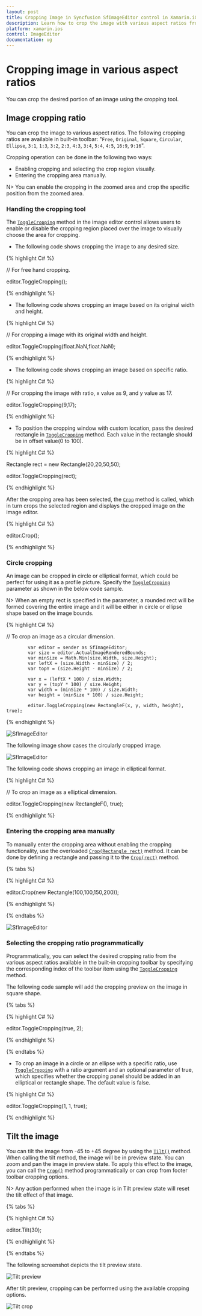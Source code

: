 ```yaml
---
layout: post
title: Cropping Image in Syncfusion SfImageEditor control in Xamarin.iOS
description: Learn how to crop the image with various aspect ratios from toolbar and programmatically in syncfusion image editor control for Xamarin.iOS
platform: xamarin.ios
control: ImageEditor
documentation: ug
---
```


# Cropping image in various aspect ratios

You can crop the desired portion of an image using the cropping tool.

## Image cropping ratio

You can crop the image to various aspect ratios. The following cropping ratios are available in built-in toolbar:  "`Free`, `Original`, `Square`, `Circular`, `Ellipse`, `3:1`, `1:3`, `3:2`, `2:3`, `4:3`, `3:4`, `5:4`, `4:5`, `16:9`, `9:16`".

Cropping operation can be done in the following two ways:

* Enabling cropping and selecting the crop region visually.
* Entering the cropping area manually.

N> You can enable the cropping in the zoomed area and crop the specific position from the zoomed area.

### Handling the cropping tool

The [`ToggleCropping`](https://help.syncfusion.com/cr/xamarin-ios/Syncfusion.SfImageEditor.iOS.SfImageEditor.html#Syncfusion_SfImageEditor_iOS_SfImageEditor_ToggleCropping) method in the image editor control allows users to enable or disable the cropping region placed over the image to visually choose the area for cropping.

* The following code shows cropping the image to any desired size.

{% highlight C# %}

// For free hand cropping.

editor.ToggleCropping();    

{% endhighlight %}

* The following code shows cropping an image based on its original width and height.

{% highlight C# %}

// For cropping a image with its original width and height.

editor.ToggleCropping(float.NaN,float.NaN);    

{% endhighlight %}

* The following code shows cropping an image based on specific ratio.

{% highlight C# %}

// For cropping the image with ratio, x value as 9, and y value as 17.

editor.ToggleCropping(9,17);    

{% endhighlight %} 

* To position the cropping window with custom location, pass the desired rectangle in [`ToggleCropping`](https://help.syncfusion.com/cr/xamarin-ios/Syncfusion.SfImageEditor.iOS.SfImageEditor.html#Syncfusion_SfImageEditor_iOS_SfImageEditor_ToggleCropping) method. Each value in the rectangle should be in offset value(0 to 100).

{% highlight C# %}

Rectangle rect = new Rectangle(20,20,50,50);

editor.ToggleCropping(rect);    

{% endhighlight %} 

After the cropping area has been selected, the [`Crop`](https://help.syncfusion.com/cr/xamarin-ios/Syncfusion.SfImageEditor.iOS.SfImageEditor.html#Syncfusion_SfImageEditor_iOS_SfImageEditor_Crop_System_Drawing_Rectangle_System_Boolean_) method is called, which in turn crops the selected region and displays the cropped image on the image editor.

{% highlight C# %}

editor.Crop();

{% endhighlight %}

### Circle cropping

An image can be cropped in circle or elliptical format, which could be perfect for using it as a profile picture.
Specify the [`ToggleCropping`](https://help.syncfusion.com/cr/xamarin-ios/Syncfusion.SfImageEditor.iOS.SfImageEditor.html#Syncfusion_SfImageEditor_iOS_SfImageEditor_ToggleCropping_System_Drawing_RectangleF_System_Boolean_) parameter as shown in the below code sample.

N> When an empty rect is specified in the parameter, a rounded rect will be formed covering the entire image and it will be either in circle or ellipse shape based on the image bounds.

{% highlight C# %}

// To crop an image as a circular dimension.

            var editor = sender as SfImageEditor;
            var size = editor.ActualImageRenderedBounds;
            var minSize = Math.Min(size.Width, size.Height);
            var leftX = (size.Width - minSize) / 2;
            var topY = (size.Height - minSize) / 2;

            var x = (leftX * 100) / size.Width;
            var y = (topY * 100) / size.Height;
            var width = (minSize * 100) / size.Width;
            var height = (minSize * 100) / size.Height;

            editor.ToggleCropping(new RectangleF(x, y, width, height), true);

{% endhighlight %}

![SfImageEditor](ImageEditor_images/CircleCropPreview.png)

The following image show cases the circularly cropped image.

![SfImageEditor](ImageEditor_images/CircleCrop.png)

 The following code shows cropping an image in elliptical format.

{% highlight C# %}

// To crop an image as a elliptical dimension.

 editor.ToggleCropping(new RectangleF(), true);

{% endhighlight %}

### Entering the cropping area manually

To manually enter the cropping area without enabling the cropping functionality, use the overloaded [`Crop(Rectangle rect)`](https://help.syncfusion.com/cr/xamarin-ios/Syncfusion.SfImageEditor.iOS.SfImageEditor.html#Syncfusion_SfImageEditor_iOS_SfImageEditor_Crop_System_Drawing_Rectangle_System_Boolean_) method. It can be done by defining a rectangle and passing it to the [`Crop(rect)`](https://help.syncfusion.com/cr/xamarin-ios/Syncfusion.SfImageEditor.iOS.SfImageEditor.html#Syncfusion_SfImageEditor_iOS_SfImageEditor_Crop_System_Drawing_Rectangle_System_Boolean_) method.

{% tabs %}

{% highlight C# %}

editor.Crop(new Rectangle(100,100,150,200));

{% endhighlight %}

{% endtabs %}

![SfImageEditor](ImageEditor_images/cropaspectiOS.png)

### Selecting the cropping ratio programmatically

Programmatically, you can select the desired cropping ratio from the various aspect ratios available in the built-in cropping toolbar by specifying the corresponding index of the toolbar item using the [`ToggleCropping`](https://help.syncfusion.com/cr/xamarin-ios/Syncfusion.SfImageEditor.iOS.SfImageEditor.html#Syncfusion_SfImageEditor_iOS_SfImageEditor_ToggleCropping_System_Boolean_System_Int32_) method.

The following code sample will add the cropping preview on the image in square shape.

{% tabs %}

{% highlight C# %}

 editor.ToggleCropping(true, 2);

{% endhighlight %}

{% endtabs %}

* To crop an image in a circle or an ellipse with a specific ratio, use [`ToggleCropping`](https://help.syncfusion.com/cr/xamarin-ios/Syncfusion.SfImageEditor.iOS.SfImageEditor.html#Syncfusion_SfImageEditor_iOS_SfImageEditor_ToggleCropping_System_Single_System_Single_System_Boolean_) with a ratio argument and an optional parameter of true, which specifies whether the cropping panel should be added in an elliptical or rectangle shape. The default value is false.

{% highlight C# %}

editor.ToggleCropping(1, 1, true);    

{% endhighlight %} 

## Tilt the image

You can tilt the image from -45 to +45 degree by using the [`Tilt()`](https://help.syncfusion.com/cr/xamarin-ios/Syncfusion.SfImageEditor.iOS.SfImageEditor.html#Syncfusion_SfImageEditor_iOS_SfImageEditor_Tilt_System_Double_) method. When calling the tilt method, the image will be in preview state. You can zoom and pan the image in preview state. To apply this effect to the image, you can call the [`Crop()`](https://help.syncfusion.com/cr/xamarin-ios/Syncfusion.SfImageEditor.iOS.SfImageEditor.html#Syncfusion_SfImageEditor_iOS_SfImageEditor_Crop_System_Drawing_Rectangle_System_Boolean_) method programmatically or can crop from footer toolbar cropping options.

N> Any action performed when the image is in Tilt preview state will reset the tilt effect of that image.

{% tabs %}

{% highlight C# %}

editor.Tilt(30);

{% endhighlight %}

{% endtabs %}

The following screenshot depicts the tilt preview state.

![Tilt preview](ImageEditor_images/TiltPreview.png)

After tilt preview, cropping can be performed using the available cropping options.

![Tilt crop](ImageEditor_images/TiltCrop.png)

